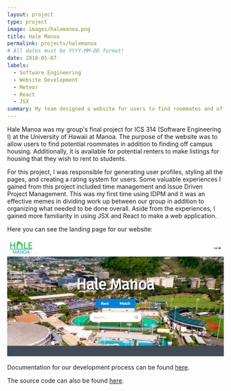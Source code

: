 ```yaml
---
layout: project
type: project
image: images/halemanoa.png
title: Hale Manoa
permalink: projects/halemanoa
# All dates must be YYYY-MM-DD format!
date: 2018-05-07
labels:
  - Software Engineering
  - Website Development
  - Meteor
  - React
  - JSX
summary: My team designed a website for users to find roommates and off campus housing. 
---
```




Hale Manoa was my group's final project for ICS 314 (Software Engineering I) at the University of Hawaii at Manoa. The purpose of the website was to allow users to find potential roommates in addition to finding off campus housing. Additionally, it is available for potential renters to make listings for housing that they wish to rent to students. 

For this project, I was responsible for generating user profiles, styling all the pages, and creating a rating system for users. Some valuable experiences I gained from this project included time management and Issue Driven Project Management. This was my first time using IDPM and it was an effective memes in dividing work up between our group in addition to organizing what needed to be done overall. Aside from the experiences, I gained more familiarity in using JSX and React to make a web application. 

Here you can see the landing page for our website: 

<img class="ui image" src="../images/Landing2.png">

Documentation for our development process can be found [here](http://www.hale-manoa.github.io).

The source code can also be found [here](https://github.com/hale-manoa/hale-manoa).
